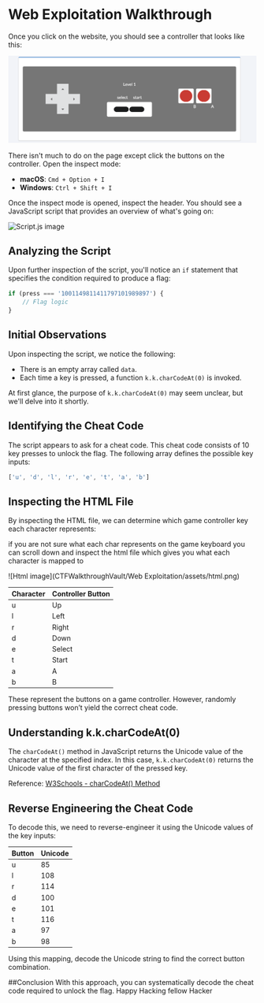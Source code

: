 # Web Exploitation Walkthrough

Once you click on the website, you should see a controller that looks like this:

![Controller image](/Web%20Exploitation/assets/controller.png)

There isn't much to do on the page except click the buttons on the controller. Open the inspect mode:

- **macOS**: `Cmd + Option + I`  
- **Windows**: `Ctrl + Shift + I`

Once the inspect mode is opened, inspect the header. You should see a JavaScript script that provides an overview of what's going on:

![Script.js image](CTFWalkthroughVault/Web%20Exploitation/assets/script1.png)

## Analyzing the Script

Upon further inspection of the script, you'll notice an `if` statement that specifies the condition required to produce a flag:

```javascript
if (press === '1001149811411797101989897') {
    // Flag logic
}
```
## Initial Observations

Upon inspecting the script, we notice the following:
- There is an empty array called `data`.
- Each time a key is pressed, a function `k.k.charCodeAt(0)` is invoked.

At first glance, the purpose of `k.k.charCodeAt(0)` may seem unclear, but we'll delve into it shortly.

## Identifying the Cheat Code

The script appears to ask for a cheat code. This cheat code consists of 10 key presses to unlock the flag. The following array defines the possible key inputs:

```javascript
['u', 'd', 'l', 'r', 'e', 't', 'a', 'b']
```
## Inspecting the HTML File

By inspecting the HTML file, we can determine which game controller key each character represents:

if you are not sure what each char represents on the game keyboard you can scroll down and inspect the html file which gives you what each character is mapped to 

![Html image](CTFWalkthroughVault/Web Exploitation/assets/html.png)

| Character | Controller Button |
|-----------|--------------------|
| u         | Up                 |
| l         | Left               |
| r         | Right              |
| d         | Down               |
| e         | Select             |
| t         | Start              |
| a         | A                  |
| b         | B                  |


These represent the buttons on a game controller. However, randomly pressing buttons won’t yield the correct cheat code.

## Understanding k.k.charCodeAt(0)

The `charCodeAt()` method in JavaScript returns the Unicode value of the character at the specified index. In this case, `k.k.charCodeAt(0)` returns the Unicode value of the first character of the pressed key.

Reference: [W3Schools - charCodeAt() Method](https://www.w3schools.com/jsref/jsref_charcodeat.asp)

## Reverse Engineering the Cheat Code


To decode this, we need to reverse-engineer it using the Unicode values of the key inputs:

| Button | Unicode |
|--------|---------|
| u      | 85      |
| l      | 108     |
| r      | 114     |
| d      | 100     |
| e      | 101     |
| t      | 116     |
| a      | 97      |
| b      | 98      |

Using this mapping, decode the Unicode string to find the correct button combination.


##Conclusion
With this approach, you can systematically decode the cheat code required to unlock the flag. Happy Hacking fellow Hacker 
